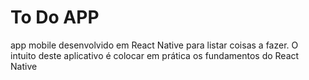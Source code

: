 # To Do APP

app mobile desenvolvido em React Native para listar coisas a fazer. O intuito deste aplicativo é colocar em prática os fundamentos do React Native
